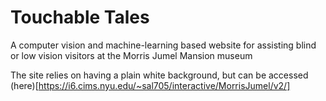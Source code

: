 # Touchable Tales
A computer vision and machine-learning based website for assisting blind or low vision visitors at the Morris Jumel Mansion museum

The site relies on having a plain white background, but can be accessed (here)[https://i6.cims.nyu.edu/~sal705/interactive/MorrisJumel/v2/]
